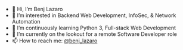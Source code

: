 - 👋 Hi, I’m Benj Lazaro
- 👀 I’m interested in Backend Web Development, InfoSec, & Network Automation
- 🌱 I’m continuously learning Python 3, Full-stack Web Development
- 💞️ I’m currently on the lookout for a remote Software Developer role
- 📫 How to reach me: <a href="https://twitter.com/benj_lazaro">@benj_lazaro</a>

<!---
benj-lazaro/benj-lazaro is a ✨ special ✨ repository because its `README.md` (this file) appears on your GitHub profile.
You can click the Preview link to take a look at your changes.
--->
